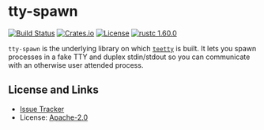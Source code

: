 # tty-spawn

[![Build Status](https://github.com/mitsuhiko/teetty/workflows/Tests/badge.svg?branch=main)](https://github.com/mitsuhiko/teetty/actions?query=workflow%3ATests)
[![Crates.io](https://img.shields.io/crates/d/teetty.svg)](https://crates.io/crates/teetty)
[![License](https://img.shields.io/github/license/mitsuhiko/teetty)](https://github.com/mitsuhiko/teetty/blob/main/LICENSE)
[![rustc 1.60.0](https://img.shields.io/badge/rust-1.60%2B-orange.svg)](https://img.shields.io/badge/rust-1.60%2B-orange.svg)

`tty-spawn` is the underlying library on which
[`teetty`](https://github.com/mitsuhiko/teetty) is built.  It lets you spawn
processes in a fake TTY and duplex stdin/stdout so you can communicate with an
otherwise user attended process.

## License and Links

* [Issue Tracker](https://github.com/mitsuhiko/teetty/issues)
* License: [Apache-2.0](https://github.com/mitsuhiko/teetty/blob/main/LICENSE)
